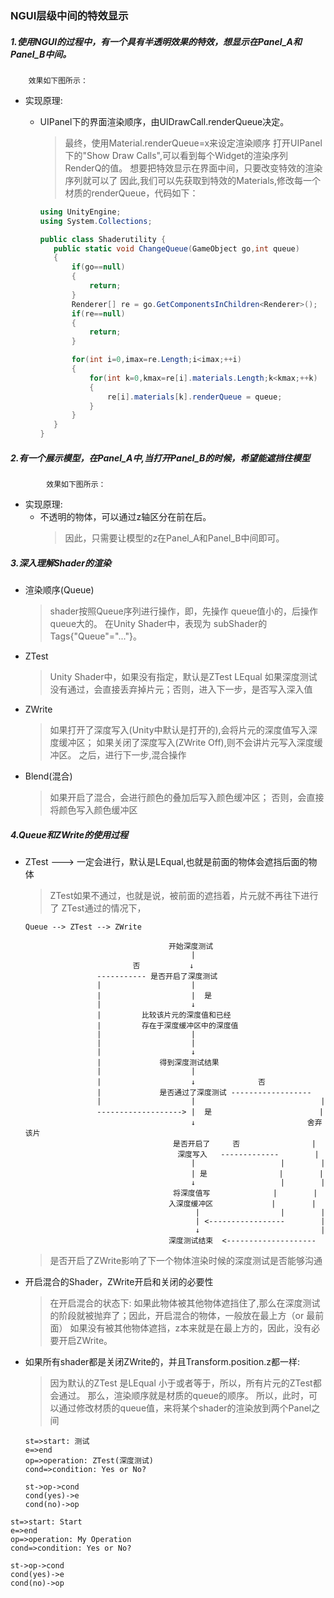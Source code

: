 ### NGUI层级中间的特效显示

##### 1.使用NGUI的过程中，有一个具有**半透明**效果的特效，想显示在Panel_A和Panel_B中间。

        效果如下图所示：
        
  - 实现原理:
  
    - UIPanel下的界面渲染顺序，由UIDrawCall.renderQueue决定。
        >最终，使用Material.renderQueue=x来设定渲染顺序
         打开UIPanel下的"Show Draw Calls",可以看到每个Widget的渲染序列 RenderQ的值。
         想要把特效显示在界面中间，只要改变特效的渲染序列就可以了
         因此,我们可以先获取到特效的Materials,修改每一个材质的renderQueue，代码如下：

         ```c#
        using UnityEngine;
        using System.Collections;

        public class Shaderutility {
            public static void ChangeQueue(GameObject go,int queue)
            {
                if(go==null)
                {
                    return;
                }
                Renderer[] re = go.GetComponentsInChildren<Renderer>();
                if(re==null)
                {
                    return;
                }

                for(int i=0,imax=re.Length;i<imax;++i)
                {
                    for(int k=0,kmax=re[i].materials.Length;k<kmax;++k)
                    {
                        re[i].materials[k].renderQueue = queue;
                    }
                }
            }
        }
         ```
    
##### 2.有一个展示模型，在Panel_A中,当打开Panel_B的时候，希望能遮挡住模型
            效果如下图所示：

  - 实现原理:
      - 不透明的物体，可以通过z轴区分在前在后。
          >因此，只需要让模型的z在Panel_A和Panel_B中间即可。



##### 3.深入理解Shader的渲染
 - 渲染顺序(Queue)
     > shader按照Queue序列进行操作，即，先操作 queue值小的，后操作queue大的。
     > 在Unity Shader中，表现为 subShader的Tags{"Queue"="..."}。
 - ZTest
     > Unity Shader中，如果没有指定，默认是ZTest LEqual
     > 如果深度测试没有通过，会直接丢弃掉片元；否则，进入下一步，是否写入深入值
 - ZWrite   
     > 如果打开了深度写入(Unity中默认是打开的),会将片元的深度值写入深度缓冲区；
     > 如果关闭了深度写入(ZWrite Off),则不会讲片元写入深度缓冲区。
     > 之后，进行下一步,混合操作
 - Blend(混合)
     > 如果开启了混合，会进行颜色的叠加后写入颜色缓冲区；
     > 否则，会直接将颜色写入颜色缓冲区




##### 4.Queue和ZWrite的使用过程

   - ZTest   ---> 一定会进行，默认是LEqual,也就是前面的物体会遮挡后面的物体
      > ZTest如果不通过，也就是说，被前面的遮挡着，片元就不再往下进行了
      > ZTest通过的情况下，

      ```
      Queue --> ZTest --> ZWrite
                  
                                      开始深度测试                            
                                           |
                              否           ↓
                      ----------- 是否开启了深度测试
                      |                    |
                      |                    |  是
                      |                    ↓
                      |         比较该片元的深度值和已经
                      |         存在于深度缓冲区中的深度值
                      |                    |
                      |                    |
                      |                    ↓
                      |             得到深度测试结果
                      |                    |
                      |                    ↓              否
                      |             是否通过了深度测试 ------------------
                      |                    |                            |            
                      -------------------> |  是                        |
                                           ↓                         舍弃该片        
                                       是否开启了     否                |            
                                        深度写入   -------------        |
                                           |                   |        | 
                                           | 是                |        | 
                                           ↓                   |        | 
                                       将深度值写              |        | 
                                      入深度缓冲区             |        |
                                            |                  |        |
                                            | <-----------------        |
                                            ↓                           |
                                      深度测试结束  <--------------------            

      ```
      > 是否开启了ZWrite影响了下一个物体渲染时候的深度测试是否能够沟通


  - 开启混合的Shader，ZWrite开启和关闭的必要性
    > 在开启混合的状态下:
    > 如果此物体被其他物体遮挡住了,那么在深度测试的阶段就被抛弃了；因此，开启混合的物体，一般放在最上方（or 最前面）
    > 如果没有被其他物体遮挡，z本来就是在最上方的，因此，没有必要开启ZWrite。

  - 如果所有shader都是关闭ZWrite的，并且Transform.position.z都一样:
    > 因为默认的ZTest 是LEqual 小于或者等于，所以，所有片元的ZTest都会通过。
    > 那么，渲染顺序就是材质的queue的顺序。
    > 所以，此时，可以通过修改材质的queue值，来将某个shader的渲染放到两个Panel之间
      
      
      
      

       ```flow
       st=>start: 测试
       e=>end
       op=>operation: ZTest(深度测试)
       cond=>condition: Yes or No?

       st->op->cond
       cond(yes)->e
       cond(no)->op
       ```

```flow
st=>start: Start
e=>end
op=>operation: My Operation
cond=>condition: Yes or No?

st->op->cond
cond(yes)->e
cond(no)->op
```
